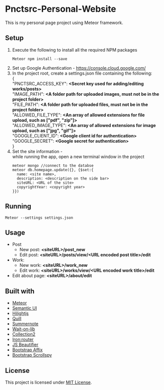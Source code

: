# Pnctsrc-Personal-Website

This is my personal page project using Meteor framework.

## Setup
1. Execute the following to install all the required NPM packages
    ```
    Meteor npm install --save
    ```
2. Set up Google Authentication - https://console.cloud.google.com/
3. In the project root, create a settings.json file containing the following: <br>
    {<br>
        "PNCTSRC_ACCESS_KEY": **\<Secret key used for adding/editing works/posts\>**<br>
        "IMAGE_PATH": **\<A folder path for uploaded images, must not be in the project folder\>**<br>
        "FILE_PATH": **\<A folder path for uploaded files, must not be in the project folder\>**<br>
        "ALLOWED_FILE_TYPE": **\<An array of allowed extensions for file upload, such as ["pdf", "zip"]\>**<br>
        "ALLOWED_IMAGE_TYPE": **\<An array of allowed extensions for image upload, such as ["jpg", "gif"]\>**<br>
        "GOOGLE_CLIENT_ID": **\<Google client id for authentication\>**<br>
        "GOOGLE_SECRET": **\<Google secret for authentication\>**<br>
    }
4. Set the site information - <br>
    while running the app, open a new terminal window in the project
    ```
    meteor mongo //connect to the databse
    meteor db.homepage.update({}, {$set:{
      name: <site name>,
      description: <description on the side bar>
      siteURL: <URL of the site>
      copyrightYear: <copyright year>
    }})
    ```

## Running
    Meteor --settings settings.json
    
## Usage
- Post
  - New post: **\<siteURL\>/post_new**
  - Edit post:  **\<siteURL\>/posts/view/\<URL encoded post title\>/edit**
- Work:
  - New work: **\<siteURL\>/work_new**
  - Edit work:  **\<siteURL\>/works/view/\<URL encoded work title\>/edit**
- Edit about page: **\<siteURL\>/about/edit**
    
## Built with
* [Meteor](https://www.meteor.com/)
* [Semantic UI](https://semantic-ui.com/)
* [Hilightjs](https://highlightjs.org/)
* [Quill](https://quilljs.com/)
* [Summernote](http://summernote.org/)
* [Wait-on-lib](https://atmospherejs.com/manuelschoebel/wait-on-lib)
* [Collection2](https://atmospherejs.com/aldeed/collection2)
* [Iron:router](https://github.com/iron-meteor/iron-router)
* [JS Beautifier](http://jsbeautifier.org/)
* [Bootstrap Affix](https://getbootstrap.com/docs/3.3/javascript/#affix)
* [Bootstrap Scrollspy](https://getbootstrap.com/docs/3.3/javascript/#scrollspy)

## License

This project is licensed under [MIT License](LICENSE.md).
